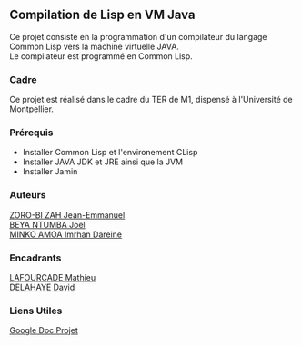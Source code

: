 ## Compilation de Lisp en VM Java

Ce projet consiste en la programmation d'un compilateur du langage Common Lisp vers la machine virtuelle JAVA.  
Le compilateur est programmé en Common Lisp.

### Cadre

Ce projet est réalisé dans le cadre du TER de M1, dispensé à l'Université de Montpellier.

### Prérequis

- Installer Common Lisp et l'environement CLisp
- Installer JAVA JDK et JRE ainsi que la JVM
- Installer Jamin 

### Auteurs

[ZORO-BI ZAH Jean-Emmanuel](https://gitlab.info-ufr.univ-montp2.fr/u/e20150008609)  
[BEYA NTUMBA Joël](https://gitlab.info-ufr.univ-montp2.fr/u/travailpersonnel)  
[MINKO AMOA Imrhan Dareine](https://gitlab.info-ufr.univ-montp2.fr/u/e20150007990)  

### Encadrants

[LAFOURCADE Mathieu](http://www.lirmm.fr/~lafourcade/index2.html)  
[DELAHAYE David](http://www.lirmm.fr/~delahaye/)  

### Liens Utiles

[Google Doc Projet](https://docs.google.com/document/d/1kOjWi5DOmbyKnuwPue7QjgfOOr05JY5dL9qbhThXrFs)